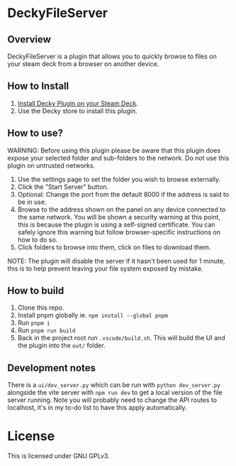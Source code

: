 # DeckyFileServer

## Overview

DeckyFileServer is a plugin that allows you to quickly browse to files on your steam deck from a browser on another device.

## How to Install

1. [Install Decky Plugin on your Steam Deck](https://github.com/SteamDeckHomebrew/decky-loader).
2. Use the Decky store to install this plugin.

## How to use?

WARNING: Before using this plugin please be aware that this plugin does expose your selected folder and sub-folders to the network. Do not use this plugin on untrusted networks.

1. Use the settings page to set the folder you wish to browse externally.
2. Click the "Start Server" button.
3. Optional: Change the port from the default 8000 if the address is said to be in use.
4. Browse to the address shown on the panel on any device connected to the same network. You will be shown a security warning at this point, this is because the plugin is using a self-signed certificate. You can safely ignore this warning but follow browser-specific instructions on how to do so.
5. Click folders to browse into them, click on files to download them.

NOTE: The plugin will disable the server if it hasn't been used for 1 minute, this is to help prevent leaving your file system exposed by mistake.

## How to build

1. Clone this repo.
2. Install pnpm globally ie. `npm install --global pnpm`
3. Run `pnpm i`
4. Run `pnpm run build`
6. Back in the project root run `.vscode/build.sh`. This will build the UI and the plugin into the `out/` folder.


## Development notes

There is a `ui/dev_server.py` which can be run with `python dev_server.py` alongside the vite server with `npm run dev` to get a local version of the file server running. Note you will probably need to change the API routes to localhost, it's in my to-do list to have this apply automatically.

# License
This is licensed under GNU GPLv3.
